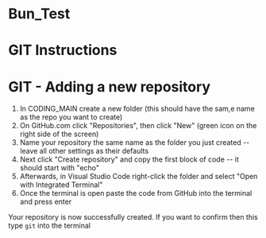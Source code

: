 ﻿# Bun_Test

# GIT Instructions

# GIT - Adding a new repository
1. In CODING_MAIN create a new folder (this should have the sam,e name as the repo you want to create)
2. On GitHub.com click "Repositories", then click "New" (green icon on the right side of the screen)
3. Name your repository the same name as the folder you just created -- leave all other settings as their defaults
4. Next click "Create repository" and copy the first block of code -- it should start with "echo"
5. Afterwards, in Visual Studio Code right-click the folder and select "Open with Integrated Terminal"
6. Once the terminal is open paste the code from GitHub into the terminal and press enter

Your repository is now successfully created. If you want to confirm then this type `git` into the terminal